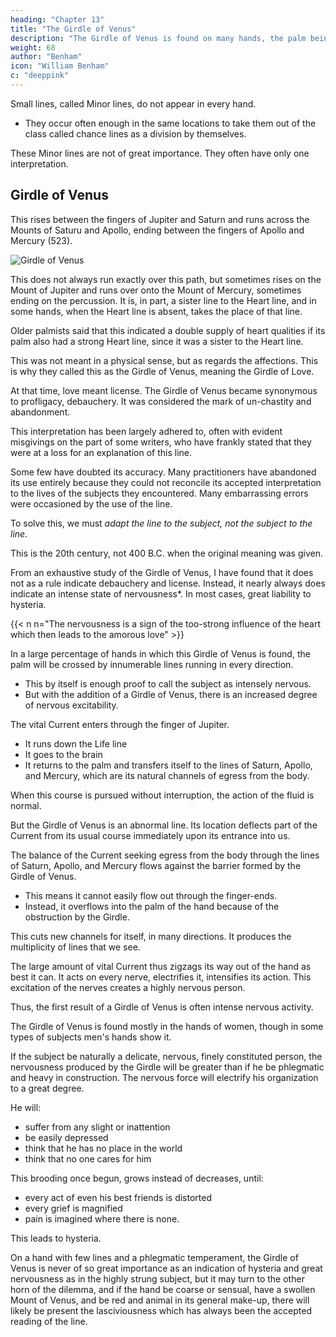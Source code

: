 ```yaml
---
heading: "Chapter 13"
title: "The Girdle of Venus"
description: "The Girdle of Venus is found on many hands, the palm being crossed by innumerable lines running in every direction"
weight: 68
author: "Benham"
icon: "William Benham"
c: "deeppink"
---
```



Small lines, called Minor lines, do not appear in every hand.
- They occur often enough in the same locations to take them out of the class called chance lines as a division by themselves. 

These Minor lines are not of great importance. They often have only one interpretation.


## Girdle of Venus

This rises between the fingers of Jupiter and Saturn and runs across the Mounts of Saturu and Apollo, ending between the fingers of Apollo and Mercury (523).

![Girdle of Venus](/graphics/palm/523.png)

This does not always run exactly over this path, but sometimes rises on the Mount of Jupiter and runs over onto the Mount of Mercury, sometimes ending on the percussion. It is, in part, a sister line to the Heart line, and in some hands, when the Heart line is absent, takes the place of that line. 

Older palmists said that this indicated a double supply of heart qualities if its palm also had a strong Heart line, since it was a sister to the Heart line. 

This was not meant in a physical sense, but as regards the affections. This is why they called this as the Girdle of Venus, meaning the Girdle of Love. 

At that time, love meant license. <!-- , the interpretation was attached to it that anyone witli such an abundant supply of affections would seek occasion to lavish them, and --> The Girdle of Venus became synonymous to profligacy, debauchery. It was considered the mark of un-chastity and abandonment. 

This interpretation has been largely adhered to, often with evident misgivings on the part of some writers, who have frankly stated that they were at a loss for an explanation of this line. 

Some few have doubted its accuracy. Many practitioners have abandoned its use entirely because they could not reconcile its accepted interpretation to the lives of the subjects they encountered. Many embarrassing errors were occasioned by the use of the line. 

To solve this, we <!--  arrive at a correct solution of this much vexed question, we have only to apply our general hypothesis, and to --> must *adapt the line to the subject, not the subject to the line.* 

This is the 20th century, not 400 B.C. when the original meaning was given. <!-- , and that conditions to-day are different from those prevailing at that time.  -->


From an exhaustive study of the Girdle of Venus, I have found that it does not as a rule indicate debauchery and license. Instead, it nearly always does indicate an intense state of nervousness*. In most cases, great liability to hysteria. 


{{< n n="The nervousness is a sign of the too-strong influence of the heart which then leads to the amorous love" >}}


In a large percentage of hands in which this Girdle of Venus is found, the palm will be crossed by innumerable lines running in every direction. 
- This by itself is enough proof to call the subject as intensely nervous.
- But with the addition of a Girdle of Venus, there is an increased degree of nervous excitability. 

The vital Current enters through the finger of Jupiter.
- It runs down the Life line
- It goes to the brain
- It returns to the palm and transfers itself to the lines of Saturn, Apollo, and Mercury, which are its natural channels of egress from the body. 

When this course is pursued without interruption, the action of the fluid is normal. 

But the Girdle of Venus is an abnormal line. Its location deflects part of the Current from its usual course immediately upon its entrance into us. 

The balance of the Current seeking egress from the body through the lines of Saturn, Apollo, and Mercury <!-- on its return from the brain --> flows against the barrier formed by the Girdle of Venus. 
- This means it cannot easily flow out through the finger-ends. 
- Instead, it overflows into the palm of the hand because of the obstruction by the Girdle. 

<!-- As the entire Current is seeking egress through the fingers of Saturn, Apollo, and Mercury, the entire Current is thus obstructed or deflected by the Girdle and overflows,  -->

This cuts new channels for itself, in many directions. It produces the multiplicity of lines that we see. 

The large amount of vital Current thus zigzags its way out of the hand as best it can. It acts on every nerve, electrifies it, intensifies its action. This excitation of the nerves creates a highly nervous person. 

Thus, the first result of a Girdle of Venus is often intense nervous activity. 

<!-- Having this much information to begin with, we have reached the point where we must apply the line to the subject.  -->


The Girdle of Venus is found mostly in the hands of women, though in some types of subjects men's hands show it. 

If the subject be naturally a delicate, nervous, finely constituted person, the nervousness produced by the Girdle will be greater than if he be phlegmatic and heavy in construction. The nervous force will electrify his organization to a great degree. 

He will:
- suffer from any slight or inattention
- be easily depressed
- think that he has no place in the world
- think that no one cares for him

<!-- , and in the world of to-day, when even people with the best intentions have not time to humor the eccentricities of nervous humanity, he will soon come to  -->

This brooding once begun, grows instead of decreases, until:
- every act of even his best friends is distorted
- every grief is magnified
- pain is imagined where there is none.

This leads to hysteria. 

On a hand with few lines and a phlegmatic temperament, the Girdle of Venus is never of so great importance as an indication of hysteria and great nervousness as in the highly strung subject, but it may turn to the other horn of the dilemma, and if the hand be coarse or sensual, have a swollen Mount of Venus, and be red and animal in its general make-up, there will likely be present the lasciviousness which has always been the accepted reading of the line. 

